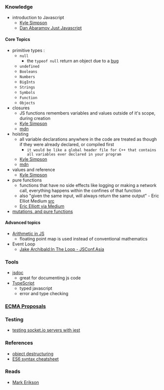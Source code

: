 ### Knowledge
- introduction to Javascript
  - [Kyle Simpson](https://github.com/getify/You-Dont-Know-JS/blob/2nd-ed/get-started/ch1.md#chapter-1-what-is-javascript)
  - [Dan Abaramov Just Javascript](https://justjavascript.com/) 

#### Core Topics
  - primitive types :
    - `null`
      - the `typeof null` return an object due to a [bug](https://2ality.com/2013/10/typeof-null.html?ck_subscriber_id=1001202893)
    - `undefined`
    - `Booleans`
    - `Numbers`
    - `BigInts`
    - `Strings`
    - `Symbols`
    - `Function`
    - `Objects`
  - closures
    - JS functions remembers variables and values outside of it's scope, during creation
    - [Kyle Simpson](https://github.com/getify/You-Dont-Know-JS/blob/2nd-ed/get-started/ch3.md#closure)
    - [mdn](https://developer.mozilla.org/en-US/docs/Web/JavaScript/Closures)
  - hoisting
    - all variable declarations anywhere in the code are treated as though if they were already declared, or compiled first
      - `it would be like a global header file for C++ that contains all variables ever declared in your program`
    - [Kyle Simpson](https://github.com/getify/You-Dont-Know-JS/blob/2nd-ed/get-started/ch3.md#closure)
    - [mdn](https://developer.mozilla.org/en-US/docs/Glossary/Hoisting)
  - values and reference
    - [Kyle Simpson](https://github.com/getify/You-Dont-Know-JS/blob/2nd-ed/get-started/apA.md#values-vs-references)
  - pure functions
    - functions that have no side effects like logging or making a network call, everything happens within the confines of that function
    - also "given the same input, will always return the same output" - Eric Elliot Medium [src](https://medium.com/javascript-scene/master-the-javascript-interview-what-is-a-pure-function-d1c076bec976)
    - [Eric Elliott via Medium](https://medium.com/javascript-scene/master-the-javascript-interview-what-is-a-pure-function-d1c076bec976)
 - [mutations, and pure functions](https://blog.bitsrc.io/understanding-javascript-mutation-and-pure-functions-7231cc2180d3)
    
#### Advanced topics
   - [Arithmetic in JS](https://floating-point-gui.de/formats/fp/?ck_subscriber_id=1001202893)
     - floating point map is used instead of conventional mathematics
   - Event Loop
     - [Jake Archibald:In The Loop - JSConf.Asia](https://www.youtube.com/watch?v=cCOL7MC4Pl0&ab_channel=JSConf)
### Tools
  - [jsdoc](https://jsdoc.app/index.html)
    - great for documenting js code
  - [TypeScript](https://www.typescriptlang.org/)
    - typed javascript
    - error and type checking
 
### [ECMA Proposals](https://github.com/tc39/proposals)

### Testing 
  - [testing socket.io servers with jest](https://medium.com/@tozwierz/testing-socket-io-with-jest-on-backend-node-js-f71f7ec7010f)

### References
  - [object destructuring](https://hacks.mozilla.org/2015/05/es6-in-depth-destructuring/)
  - [ES6 syntax cheatsheet](https://hackernoon.com/import-export-default-require-commandjs-javascript-nodejs-es6-vs-cheatsheet-different-tutorial-example-5a321738b50f)

### Reads
  - [Mark Erikson](https://blog.isquaredsoftware.com/)
  
